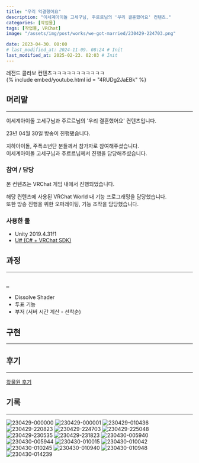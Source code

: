```yaml
---
title: "우리 억결했어요"
description: "이세계아이돌 고세구님, 주르르님의 '우리 결혼했어요' 컨텐츠."
categories: [작업물]
tags: [작업물, VRChat]
image: "/assets/img/post/works/we-got-married/230429-224703.png"

date: 2023-04-30. 00:00
# last_modified_at: 2024-11-09. 08:24 # Init
last_modified_at: 2025-02-23. 02:03 # Init
---
```


레전드 콜라보 컨텐츠ㅋㅋㅋㅋㅋㅋㅋㅋㅋㅋㅋ  
{% include embed/youtube.html id = "4RUDg2JaEBk" %}

## 머리말

---

이세계아이돌 고세구님과 주르르님의 '우리 결혼했어요' 컨텐츠입니다.  

23년 04월 30일 방송이 진행됐습니다.  

지하아이돌, 주폭소년단 분들께서 참가자로 참여해주셨습니다.  
이세계아이돌 고세구님과 주르르님께서 진행을 담당해주셨습니다.  

### 참여 / 담당

본 컨텐츠는 VRChat 게임 내에서 진행되었습니다.  

해당 컨텐츠에 사용된 VRChat World 내 기능 프로그래밍을 담당했습니다.  
또한 방송 진행을 위한 오퍼레이팅, 기능 조작을 담당했습니다.  

### 사용한 툴

- Unity 2019.4.31f1
- [U# (C# + VRChat SDK)](https://udonsharp.docs.vrchat.com/)

## 과정

---

### _

- Dissolve Shader
- 투표 기능
- 부저 (서버 시간 계산 - 선착순)

## 구현

---

## 후기

---

[왁물원 후기](https://cafe.naver.com/steamindiegame/11001427)  

## 기록

---

![230429-000000](/assets/img/post/works/we-got-married/230429-000000.png)
![230429-000001](/assets/img/post/works/we-got-married/230429-000001.gif)
![230429-010436](/assets/img/post/works/we-got-married/230429-010436.png)
![230429-220823](/assets/img/post/works/we-got-married/230429-220823.png)
![230429-224703](/assets/img/post/works/we-got-married/230429-224703.png)
![230429-225048](/assets/img/post/works/we-got-married/230429-225048.png)
![230429-230535](/assets/img/post/works/we-got-married/230429-230535.png)
![230429-231823](/assets/img/post/works/we-got-married/230429-231823.png)
![230430-005940](/assets/img/post/works/we-got-married/230430-005940.png)
![230430-005944](/assets/img/post/works/we-got-married/230430-005944.png)
![230430-010015](/assets/img/post/works/we-got-married/230430-010015.png)
![230430-010042](/assets/img/post/works/we-got-married/230430-010042.png)
![230430-010245](/assets/img/post/works/we-got-married/230430-010245.png)
![230430-010940](/assets/img/post/works/we-got-married/230430-010940.png)
![230430-010948](/assets/img/post/works/we-got-married/230430-010948.png)
![230430-014239](/assets/img/post/works/we-got-married/230430-014239.png)
